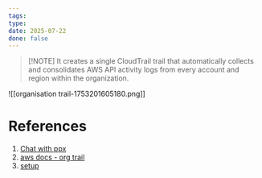 ```yaml
---
tags: 
type: 
date: 2025-07-22
done: false
---
```

> [!NOTE] It creates a single CloudTrail trail that automatically collects and consolidates  AWS API activity logs from every account and region within the organization.

![[organisation trail-1753201605180.png]]
# References
1. [Chat with ppx](https://www.perplexity.ai/search/what-is-cloudtrail-org-tail-1w_xsM0yS9.0SrGgg5Gd4w)
2. [aws docs - org trail](https://docs.aws.amazon.com/awscloudtrail/latest/userguide/creating-trail-organization.html)
3. [setup](https://docs.aws.amazon.com/awscloudtrail/latest/userguide/creating-an-organizational-trail-in-the-console.html)

